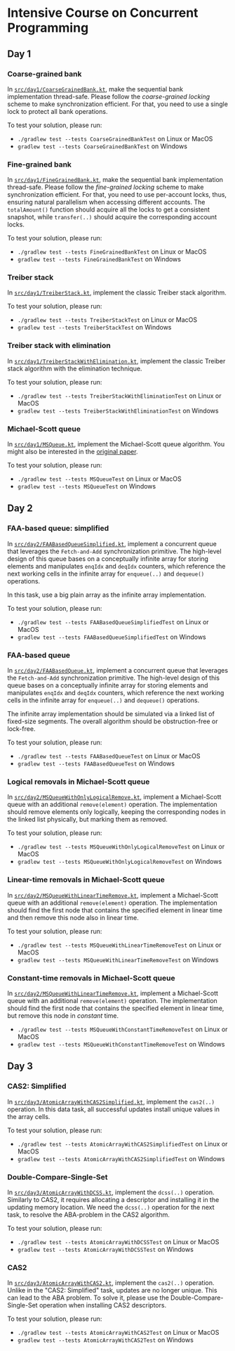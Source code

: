 # Intensive Course on Concurrent Programming

## Day 1

### Coarse-grained bank

In [`src/day1/CoarseGrainedBank.kt`](src/day1/CoarseGrainedBank.kt),
make the sequential bank implementation thread-safe.
Please follow the *coarse-grained locking* scheme to make synchronization efficient.
For that, you need to use a single lock to protect all bank operations.

To test your solution, please run:

* `./gradlew test --tests CoarseGrainedBankTest` on Linux or MacOS
* `gradlew test --tests CoarseGrainedBankTest` on Windows

### Fine-grained bank

In [`src/day1/FineGrainedBank.kt`](src/day1/FineGrainedBank.kt),
make the sequential bank implementation thread-safe.
Please follow the *fine-grained locking* scheme to make synchronization efficient.
For that, you need to use per-account locks, thus, ensuring natural parallelism
when accessing different accounts. The `totalAmount()` function should acquire
all the locks to get a consistent snapshot, while `transfer(..)` should acquire
the corresponding account locks.

To test your solution, please run:

* `./gradlew test --tests FineGrainedBankTest` on Linux or MacOS
* `gradlew test --tests FineGrainedBankTest` on Windows

### Treiber stack

In [`src/day1/TreiberStack.kt`](src/day1/TreiberStack.kt),
implement the classic Treiber stack algorithm.

To test your solution, please run:

* `./gradlew test --tests TreiberStackTest` on Linux or MacOS
* `gradlew test --tests TreiberStackTest` on Windows

### Treiber stack with elimination

In [`src/day1/TreiberStackWithElimination.kt`](src/day1/TreiberStackWithElimination.kt),
implement the classic Treiber stack algorithm with the elimination technique.

To test your solution, please run:

* `./gradlew test --tests TreiberStackWithEliminationTest` on Linux or MacOS
* `gradlew test --tests TreiberStackWithEliminationTest` on Windows

### Michael-Scott queue

In [`src/day1/MSQueue.kt`](src/day1/MSQueue.kt),
implement the Michael-Scott queue algorithm.
You might also be interested in the [original paper](http://www.cs.rochester.edu/~scott/papers/1996_PODC_queues.pdf).

To test your solution, please run:

* `./gradlew test --tests MSQueueTest` on Linux or MacOS
* `gradlew test --tests MSQueueTest` on Windows



## Day 2

### FAA-based queue: simplified

In [`src/day2/FAABasedQueueSimplified.kt`](src/day2/FAABasedQueueSimplified.kt),
implement a concurrent queue that leverages the `Fetch-and-Add` synchronization primitive.
The high-level design of this queue bases on a conceptually infinite array for storing elements and manipulates
`enqIdx` and `deqIdx` counters, which reference the next working cells in the infinite array for `enqueue(..)`
and `dequeue()` operations.

In this task, use a big plain array as the infinite array implementation.

To test your solution, please run:

* `./gradlew test --tests FAABasedQueueSimplifiedTest` on Linux or MacOS
* `gradlew test --tests FAABasedQueueSimplifiedTest` on Windows


### FAA-based queue

In [`src/day2/FAABasedQueue.kt`](src/day2/FAABasedQueue.kt),
implement a concurrent queue that leverages the `Fetch-and-Add` synchronization primitive.
The high-level design of this queue bases on a conceptually infinite array for storing elements and manipulates
`enqIdx` and `deqIdx` counters, which reference the next working cells in the infinite array for `enqueue(..)`
and `dequeue()` operations.

The infinite array implementation should be simulated via a linked list of
fixed-size segments. The overall algorithm should be obstruction-free or lock-free.

To test your solution, please run:

* `./gradlew test --tests FAABasedQueueTest` on Linux or MacOS
* `gradlew test --tests FAABasedQueueTest` on Windows


### Logical removals in Michael-Scott queue

In [`src/day2/MSQueueWithOnlyLogicalRemove.kt`](src/day2/MSQueueWithOnlyLogicalRemove.kt),
implement a Michael-Scott queue with an additional `remove(element)` operation.
The implementation should remove elements only logically, keeping the corresponding nodes
in the linked list physically, but marking them as removed.

To test your solution, please run:

* `./gradlew test --tests MSQueueWithOnlyLogicalRemoveTest` on Linux or MacOS
* `gradlew test --tests MSQueueWithOnlyLogicalRemoveTest` on Windows


### Linear-time removals in Michael-Scott queue

In [`src/day2/MSQueueWithLinearTimeRemove.kt`](src/day2/MSQueueWithLinearTimeRemove.kt),
implement a Michael-Scott queue with an additional `remove(element)` operation.
The implementation should find the first node that contains the specified element
in linear time and then remove this node also in linear time.

To test your solution, please run:

* `./gradlew test --tests MSQueueWithLinearTimeRemoveTest` on Linux or MacOS
* `gradlew test --tests MSQueueWithLinearTimeRemoveTest` on Windows


### Constant-time removals in Michael-Scott queue

In [`src/day2/MSQueueWithLinearTimeRemove.kt`](src/day2/MSQueueWithLinearTimeRemove.kt),
implement a Michael-Scott queue with an additional `remove(element)` operation.
The implementation should find the first node that contains the specified element
in linear time, but remove this node in _constant_ time.

* `./gradlew test --tests MSQueueWithConstantTimeRemoveTest` on Linux or MacOS
* `gradlew test --tests MSQueueWithConstantTimeRemoveTest` on Windows

## Day 3

### CAS2: Simplified

In [`src/day3/AtomicArrayWithCAS2Simplified.kt`](src/day3/AtomicArrayWithCAS2Simplified.kt),
implement the `cas2(..)` operation. In this data task, all successful updates
install unique values in the array cells.

To test your solution, please run:

* `./gradlew test --tests AtomicArrayWithCAS2SimplifiedTest` on Linux or MacOS
* `gradlew test --tests AtomicArrayWithCAS2SimplifiedTest` on Windows

### Double-Compare-Single-Set

In [`src/day3/AtomicArrayWithDCSS.kt`](src/day3/AtomicArrayWithDCSS.kt),
implement the `dcss(..)` operation. Similarly to CAS2, it requires
allocating a descriptor and installing it in the updating memory location.
We need the `dcss(..)` operation for the next task, to resolve the ABA-problem
in the CAS2 algorithm.

To test your solution, please run:

* `./gradlew test --tests AtomicArrayWithDCSSTest` on Linux or MacOS
* `gradlew test --tests AtomicArrayWithDCSSTest` on Windows

### CAS2

In [`src/day3/AtomicArrayWithCAS2.kt`](src/day3/AtomicArrayWithCAS2.kt),
implement the `cas2(..)` operation. 
Unlike in the "CAS2: Simplified" task, updates are no longer unique.
This can lead to the ABA problem. To solve it, please use
the Double-Compare-Single-Set operation when installing CAS2 descriptors.

To test your solution, please run:

* `./gradlew test --tests AtomicArrayWithCAS2Test` on Linux or MacOS
* `gradlew test --tests AtomicArrayWithCAS2Test` on Windows
